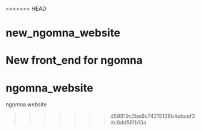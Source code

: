 <<<<<<< HEAD
# new_ngomna_website
New front_end for ngomna
=======
# ngomna_website
ngomna website
>>>>>>> d59919c2be9c74215128b4ebcef3dc8dd56fb13a
